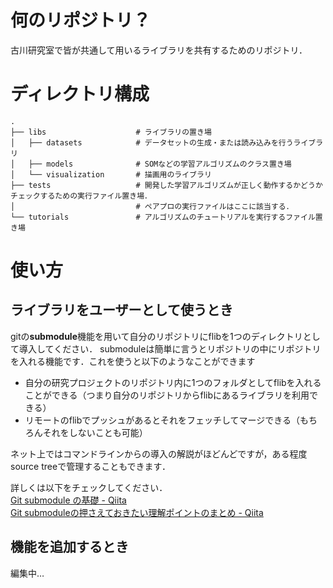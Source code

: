 # 何のリポジトリ？
古川研究室で皆が共通して用いるライブラリを共有するためのリポジトリ．

# ディレクトリ構成

```
.
├── libs                    # ライブラリの置き場
│   ├── datasets            # データセットの生成・または読み込みを行うライブラリ
│   ├── models              # SOMなどの学習アルゴリズムのクラス置き場
│   └── visualization       # 描画用のライブラリ
├── tests                   # 開発した学習アルゴリズムが正しく動作するかどうかチェックするための実行ファイル置き場．
│                           # ペアプロの実行ファイルはここに該当する．
└── tutorials               # アルゴリズムのチュートリアルを実行するファイル置き場
```

# 使い方

## ライブラリをユーザーとして使うとき
gitの**submodule**機能を用いて自分のリポジトリにflibを1つのディレクトリとして導入してください．
submoduleは簡単に言うとリポジトリの中にリポジトリを入れる機能です．これを使うと以下のようなことができます
- 自分の研究プロジェクトのリポジトリ内に1つのフォルダとしてflibを入れることができる（つまり自分のリポジトリからflibにあるライブラリを利用できる）
- リモートのflibでプッシュがあるとそれをフェッチしてマージできる（もちろんそれをしないことも可能）

ネット上ではコマンドラインからの導入の解説がほどんどですが，ある程度source treeで管理することもできます．

詳しくは以下をチェックしてください．  
[Git submodule の基礎 - Qiita](https://qiita.com/sotarok/items/0d525e568a6088f6f6bb)  
[Git submoduleの押さえておきたい理解ポイントのまとめ - Qiita](https://qiita.com/kinpira/items/3309eb2e5a9a422199e9)
## 機能を追加するとき
編集中…
